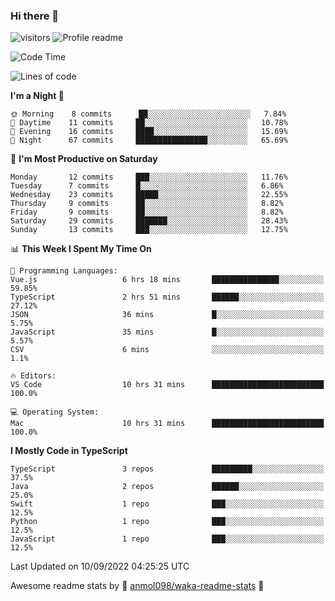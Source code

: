 ### Hi there 👋  
![visitors](https://visitor-badge.laobi.icu/badge?page_id=leverglowh) ![Profile readme](https://github.com/leverglowh/leverglowh/workflows/Profile%20readme/badge.svg?branch=master)

<!--START_SECTION:waka-->
![Code Time](http://img.shields.io/badge/Code%20Time-1%2C358%20hrs%2058%20mins-blue)

![Lines of code](https://img.shields.io/badge/From%20Hello%20World%20I%27ve%20Written-18%20Thousand%20lines%20of%20code-blue)

**I'm a Night 🦉** 

```text
🌞 Morning    8 commits      ██░░░░░░░░░░░░░░░░░░░░░░░   7.84% 
🌆 Daytime    11 commits     ██░░░░░░░░░░░░░░░░░░░░░░░   10.78% 
🌃 Evening    16 commits     ████░░░░░░░░░░░░░░░░░░░░░   15.69% 
🌙 Night      67 commits     ████████████████░░░░░░░░░   65.69%

```
📅 **I'm Most Productive on Saturday** 

```text
Monday       12 commits     ███░░░░░░░░░░░░░░░░░░░░░░   11.76% 
Tuesday      7 commits      █░░░░░░░░░░░░░░░░░░░░░░░░   6.86% 
Wednesday    23 commits     █████░░░░░░░░░░░░░░░░░░░░   22.55% 
Thursday     9 commits      ██░░░░░░░░░░░░░░░░░░░░░░░   8.82% 
Friday       9 commits      ██░░░░░░░░░░░░░░░░░░░░░░░   8.82% 
Saturday     29 commits     ███████░░░░░░░░░░░░░░░░░░   28.43% 
Sunday       13 commits     ███░░░░░░░░░░░░░░░░░░░░░░   12.75%

```


📊 **This Week I Spent My Time On** 

```text
💬 Programming Languages: 
Vue.js                   6 hrs 18 mins       ███████████████░░░░░░░░░░   59.85% 
TypeScript               2 hrs 51 mins       ██████░░░░░░░░░░░░░░░░░░░   27.12% 
JSON                     36 mins             █░░░░░░░░░░░░░░░░░░░░░░░░   5.75% 
JavaScript               35 mins             █░░░░░░░░░░░░░░░░░░░░░░░░   5.57% 
CSV                      6 mins              ░░░░░░░░░░░░░░░░░░░░░░░░░   1.1%

🔥 Editors: 
VS Code                  10 hrs 31 mins      █████████████████████████   100.0%

💻 Operating System: 
Mac                      10 hrs 31 mins      █████████████████████████   100.0%

```

**I Mostly Code in TypeScript** 

```text
TypeScript               3 repos             █████████░░░░░░░░░░░░░░░░   37.5% 
Java                     2 repos             ██████░░░░░░░░░░░░░░░░░░░   25.0% 
Swift                    1 repo              ███░░░░░░░░░░░░░░░░░░░░░░   12.5% 
Python                   1 repo              ███░░░░░░░░░░░░░░░░░░░░░░   12.5% 
JavaScript               1 repo              ███░░░░░░░░░░░░░░░░░░░░░░   12.5%

```



 Last Updated on 10/09/2022 04:25:25 UTC
<!--END_SECTION:waka-->


Awesome readme stats by :star2: [anmol098/waka-readme-stats](https://github.com/anmol098/waka-readme-stats) :star2:
